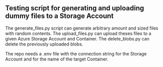 ## Testing script for generating and uploading dummy files to a Storage Account

The generate_files.py script can generate arbitrary amount and sized files with random contents.
The upload_files.py can upload theses files to a given Azure Storage Account and Container.
The delete_blobs.py can delete the previously uploaded blobs.

The repo needs a .env file with the connection string for the Storage Account and for the name of the target Container.